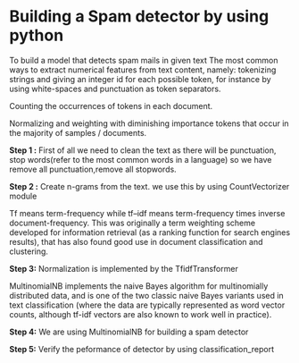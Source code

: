 # Building a Spam detector by using python

To build a model that detects spam mails in given text
The most common ways to extract numerical features from text content, namely: tokenizing strings and giving an integer id for each possible token, for instance by using white-spaces and punctuation as token separators.

 Counting the occurrences of tokens in each document.
 
 Normalizing and weighting with diminishing importance tokens that occur in the majority of samples / documents.

**Step 1 :** First of all we need to clean the text as there will be punctuation, stop words(refer to the most common words in a language) so we have remove all punctuation,remove all stopwords.

**Step 2 :** Create n-grams from the text. we use this by using CountVectorizer module

Tf means term-frequency while tf–idf means term-frequency times inverse document-frequency. This was originally a term weighting scheme developed for information retrieval (as a ranking function for search engines results), that has also found good use in document classification and clustering.

**Step 3:** Normalization is implemented by the TfidfTransformer

MultinomialNB implements the naive Bayes algorithm for multinomially distributed data, and is one of the two classic naive Bayes variants used in text classification (where the data are typically represented as word vector counts, although tf-idf vectors are also known to work well in practice).

**Step 4:** We are using MultinomialNB for building a spam detector 

**Step 5:** Verify the peformance of detector by using classification_report

